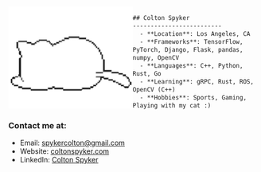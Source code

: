 <img align="left" src="images/kawaii-cat-sleepy-cat.gif" width="250px" />

    ## Colton Spyker
    -------------------------
      - **Location**: Los Angeles, CA
      - **Frameworks**: TensorFlow, PyTorch, Django, Flask, pandas, numpy, OpenCV
      - **Languages**: C++, Python, Rust, Go
      - **Learning**: gRPC, Rust, ROS, OpenCV (C++)
      - **Hobbies**: Sports, Gaming, Playing with my cat :)

### Contact me at:
- Email: [spykercolton@gmail.com](mailto:spykercolton@gmail.com)
- Website: [coltonspyker.com](https://coltonspyker.com)
- LinkedIn: [Colton Spyker](https://www.linkedin.com/in/coltonspyker/)

